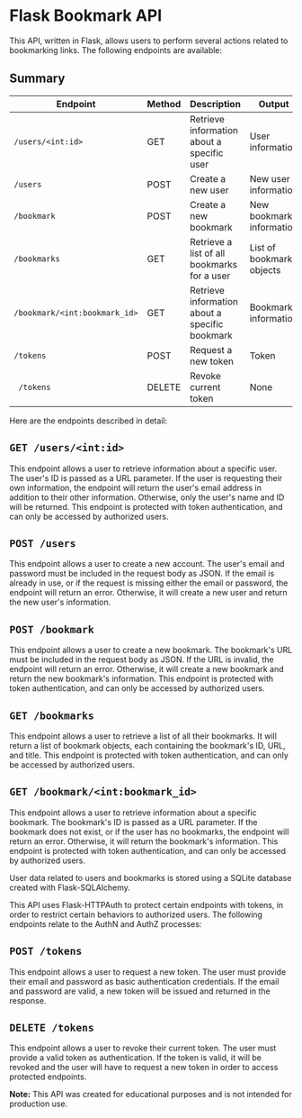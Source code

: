 # Flask Bookmark API

This API, written in Flask, allows users to perform several actions related to bookmarking links. The following endpoints are available:


## Summary

| Endpoint | Method | Description | Output |
|----------|--------|-------------|--------|
| `/users/<int:id>` | GET | Retrieve information about a specific user | User information |
| `/users` | POST | Create a new user | New user information |
| `/bookmark` | POST | Create a new bookmark | New bookmark information |
| `/bookmarks` | GET | Retrieve a list of all bookmarks for a user | List of bookmark objects |
| `/bookmark/<int:bookmark_id>` | GET | Retrieve information about a specific bookmark | Bookmark information |
| `/tokens` | POST | Request a new token | Token |
| ` /tokens` | DELETE | Revoke current token | None |

Here are the endpoints described in detail:

## `GET /users/<int:id>`

This endpoint allows a user to retrieve information about a specific user. The user's ID is passed as a URL parameter. If the user is requesting their own information, the endpoint will return the user's email address in addition to their other information. Otherwise, only the user's name and ID will be returned. This endpoint is protected with token authentication, and can only be accessed by authorized users.

## `POST /users`

This endpoint allows a user to create a new account. The user's email and password must be included in the request body as JSON. If the email is already in use, or if the request is missing either the email or password, the endpoint will return an error. Otherwise, it will create a new user and return the new user's information.

## `POST /bookmark`

This endpoint allows a user to create a new bookmark. The bookmark's URL must be included in the request body as JSON. If the URL is invalid, the endpoint will return an error. Otherwise, it will create a new bookmark and return the new bookmark's information. This endpoint is protected with token authentication, and can only be accessed by authorized users.

## `GET /bookmarks`

This endpoint allows a user to retrieve a list of all their bookmarks. It will return a list of bookmark objects, each containing the bookmark's ID, URL, and title. This endpoint is protected with token authentication, and can only be accessed by authorized users.

## `GET /bookmark/<int:bookmark_id>`

This endpoint allows a user to retrieve information about a specific bookmark. The bookmark's ID is passed as a URL parameter. If the bookmark does not exist, or if the user has no bookmarks, the endpoint will return an error. Otherwise, it will return the bookmark's information. This endpoint is protected with token authentication, and can only be accessed by authorized users.


User data related to users and bookmarks is stored using a SQLite database created with Flask-SQLAlchemy.


This API uses Flask-HTTPAuth to protect certain endpoints with tokens, in order to restrict certain behaviors to authorized users. The following endpoints relate to the AuthN and AuthZ processes:

## `POST /tokens`

This endpoint allows a user to request a new token. The user must provide their email and password as basic authentication credentials. If the email and password are valid, a new token will be issued and returned in the response.

## `DELETE /tokens`

This endpoint allows a user to revoke their current token. The user must provide a valid token as authentication. If the token is valid, it will be revoked and the user will have to request a new token in order to access protected endpoints.
 

**Note:** This API was created for educational purposes and is not intended for production use.
